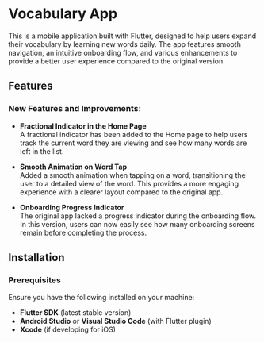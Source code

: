 # Vocabulary App

This is a mobile application built with Flutter, designed to help users expand their vocabulary by learning new words daily. The app features smooth navigation, an intuitive onboarding flow, and various enhancements to provide a better user experience compared to the original version.

## Features

### New Features and Improvements:

- **Fractional Indicator in the Home Page**  
  A fractional indicator has been added to the Home page to help users track the current word they are viewing and see how many words are left in the list.

- **Smooth Animation on Word Tap**  
  Added a smooth animation when tapping on a word, transitioning the user to a detailed view of the word. This provides a more engaging experience with a clearer layout compared to the original app.

- **Onboarding Progress Indicator**  
  The original app lacked a progress indicator during the onboarding flow. In this version, users can now easily see how many onboarding screens remain before completing the process.

## Installation

### Prerequisites

Ensure you have the following installed on your machine:

- **Flutter SDK** (latest stable version)
- **Android Studio** or **Visual Studio Code** (with Flutter plugin)
- **Xcode** (if developing for iOS)
